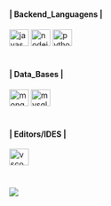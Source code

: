 #

<h4 align="left">| Backend_Languagens |</h4>

<div align="left">
  <img src="https://cdn.jsdelivr.net/gh/devicons/devicon/icons/javascript/javascript-original.svg" height="30" width="35" alt="javascript logo"  />
  <img src="https://cdn.jsdelivr.net/gh/devicons/devicon/icons/nodejs/nodejs-original.svg" height="30" width="35" alt="nodejs logo"  />
  <img src="https://cdn.jsdelivr.net/gh/devicons/devicon/icons/python/python-original.svg" height="30" width="35" alt="python logo"  />
</div>

#

<h4 align="left">| Data_Bases |</h4>

<div align="left">
  <img src="https://cdn.jsdelivr.net/gh/devicons/devicon/icons/mongodb/mongodb-original.svg" height="30" width="35" alt="mongodb logo"  />
  <img src="https://cdn.jsdelivr.net/gh/devicons/devicon/icons/mysql/mysql-original.svg" height="30" width="35" alt="mysql logo"  />
</div>

#

<h4 align="left">| Editors/IDES |</h4>

<div align="left">
  <img src="https://cdn.jsdelivr.net/gh/devicons/devicon/icons/vscode/vscode-original.svg" height="30" width="35" alt="vscode logo"  />
</div>

#

<div align="left">
  <img src="https://visitor-badge.laobi.icu/badge?page_id=Enriccou.visitor-badge"  />
</div>
